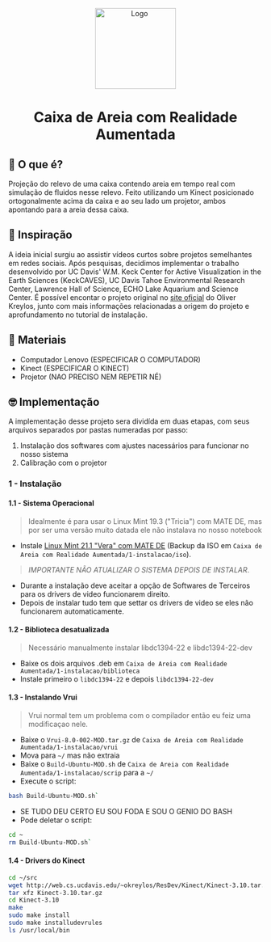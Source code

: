 <p align="center">
    <img src="https://avatars.githubusercontent.com/u/54866625?s=400&u=184d63b6c7ecc161f9ebbad8f6e7b32b2e600253&v=4" alt="Logo" width="160" height="160">
  </a>
  <h1 align="center">Caixa de Areia com Realidade Aumentada</h1>
</p>

## 🤔 O que é?
Projeção do relevo de uma caixa contendo areia em tempo real com simulação de fluidos nesse relevo. Feito utilizando um Kinect posicionado ortogonalmente acima da caixa e ao seu lado um projetor, ambos apontando para a areia dessa caixa. 

## 🫥 Inspiração
A ideia inicial surgiu ao assistir vídeos curtos sobre projetos semelhantes em redes sociais. Após pesquisas, decidimos implementar o trabalho desenvolvido por UC Davis' W.M. Keck Center for Active Visualization in the Earth Sciences (KeckCAVES), UC Davis Tahoe Environmental Research Center, Lawrence Hall of Science,  ECHO Lake Aquarium and Science Center. 
É possível encontar o projeto original no [site oficial](https://web.cs.ucdavis.edu/~okreylos/ResDev/SARndbox/) do Oliver Kreylos, junto com mais informações relacionadas a origem do projeto e aprofundamento no tutorial de instalação.

## 🎒 Materiais
- Computador Lenovo (ESPECIFICAR O COMPUTADOR)
- Kinect (ESPECIFICAR O KINECT)
- Projetor (NAO PRECISO NEM REPETIR NÉ)

## 🤓 Implementação
A implementação desse projeto sera dividída em duas etapas, com seus arquivos separados por pastas numeradas por passo: 
  1. Instalação dos softwares com ajustes nacessários para funcionar no nosso sistema
  2. Calibração com o projetor

### 1 - Instalação
#### 1.1 - Sistema Operacional
> Idealmente é para usar o Linux Mint 19.3 ("Tricia") com MATE DE, mas por ser uma versão muito datada ele não instalava no nosso notebook

- Instale [Linux Mint 21.1 "Vera" com MATE DE](https://linuxmint.com/edition.php?id=303) (Backup da ISO em `Caixa de Areia com Realidade Aumentada/1-instalacao/iso`).
> _IMPORTANTE NÃO ATUALIZAR O SISTEMA DEPOIS DE INSTALAR_.

- Durante a instalação deve aceitar a opção de Softwares de Terceiros para os drivers de video funcionarem direito.
- Depois de instalar tudo tem que settar os drivers de video se eles não funcionarem automaticamente.

#### 1.2 - Biblioteca desatualizada
> Necessário manualmente instalar libdc1394-22 e libdc1394-22-dev

- Baixe os dois arquivos .deb em `Caixa de Areia com Realidade Aumentada/1-instalacao/biblioteca`
- Instale primeiro o `libdc1394-22` e depois `libdc1394-22-dev`

#### 1.3 - Instalando Vrui
> Vrui normal tem um problema com o compilador então eu feiz uma modificaçao nele.

- Baixe o `Vrui-8.0-002-MOD.tar.gz` de `Caixa de Areia com Realidade Aumentada/1-instalacao/vrui`
- Mova para `~/` mas não extraia 
- Baixe o `Build-Ubuntu-MOD.sh` de `Caixa de Areia com Realidade Aumentada/1-instalacao/scrip` para a `~/`
- Execute o script: 
```bash
bash Build-Ubuntu-MOD.sh`
```
- SE TUDO DEU CERTO EU SOU FODA E SOU O GENIO DO BASH
- Pode deletar o script: 
```bash
cd ~
rm Build-Ubuntu-MOD.sh`
```

#### 1.4 - Drivers do Kinect
```bash
cd ~/src
wget http://web.cs.ucdavis.edu/~okreylos/ResDev/Kinect/Kinect-3.10.tar.gz
tar xfz Kinect-3.10.tar.gz
cd Kinect-3.10
make
sudo make install
sudo make installudevrules
ls /usr/local/bin
```

